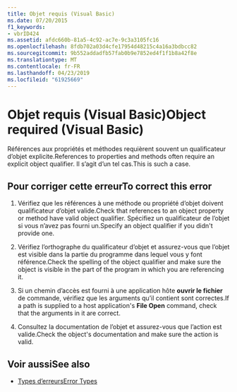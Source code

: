 ```yaml
---
title: Objet requis (Visual Basic)
ms.date: 07/20/2015
f1_keywords:
- vbrID424
ms.assetid: afdc660b-81a5-4c92-ac7e-9c3a3105fc16
ms.openlocfilehash: 8fdb702a03d4cfe17954d48215c4a16a3bdbcc82
ms.sourcegitcommit: 9b552addadfb57fab0b9e7852ed4f1f1b8a42f8e
ms.translationtype: MT
ms.contentlocale: fr-FR
ms.lasthandoff: 04/23/2019
ms.locfileid: "61925669"
---
```

# <a name="object-required-visual-basic"></a><span data-ttu-id="b470c-102">Objet requis (Visual Basic)</span><span class="sxs-lookup"><span data-stu-id="b470c-102">Object required (Visual Basic)</span></span>
<span data-ttu-id="b470c-103">Références aux propriétés et méthodes requièrent souvent un qualificateur d’objet explicite.</span><span class="sxs-lookup"><span data-stu-id="b470c-103">References to properties and methods often require an explicit object qualifier.</span></span> <span data-ttu-id="b470c-104">Il s’agit d’un tel cas.</span><span class="sxs-lookup"><span data-stu-id="b470c-104">This is such a case.</span></span>  
  
## <a name="to-correct-this-error"></a><span data-ttu-id="b470c-105">Pour corriger cette erreur</span><span class="sxs-lookup"><span data-stu-id="b470c-105">To correct this error</span></span>  
  
1. <span data-ttu-id="b470c-106">Vérifiez que les références à une méthode ou propriété d’objet doivent qualificateur d’objet valide.</span><span class="sxs-lookup"><span data-stu-id="b470c-106">Check that references to an object property or method have valid object qualifier.</span></span> <span data-ttu-id="b470c-107">Spécifiez un qualificateur de l’objet si vous n’avez pas fourni un.</span><span class="sxs-lookup"><span data-stu-id="b470c-107">Specify an object qualifier if you didn't provide one.</span></span>  
  
2. <span data-ttu-id="b470c-108">Vérifiez l’orthographe du qualificateur d’objet et assurez-vous que l’objet est visible dans la partie du programme dans lequel vous y font référence.</span><span class="sxs-lookup"><span data-stu-id="b470c-108">Check the spelling of the object qualifier and make sure the object is visible in the part of the program in which you are referencing it.</span></span>  
  
3. <span data-ttu-id="b470c-109">Si un chemin d’accès est fourni à une application hôte **ouvrir le fichier** de commande, vérifiez que les arguments qu’il contient sont correctes.</span><span class="sxs-lookup"><span data-stu-id="b470c-109">If a path is supplied to a host application's **File Open** command, check that the arguments in it are correct.</span></span>  
  
4. <span data-ttu-id="b470c-110">Consultez la documentation de l’objet et assurez-vous que l’action est valide.</span><span class="sxs-lookup"><span data-stu-id="b470c-110">Check the object's documentation and make sure the action is valid.</span></span>  
  
## <a name="see-also"></a><span data-ttu-id="b470c-111">Voir aussi</span><span class="sxs-lookup"><span data-stu-id="b470c-111">See also</span></span>

- [<span data-ttu-id="b470c-112">Types d’erreurs</span><span class="sxs-lookup"><span data-stu-id="b470c-112">Error Types</span></span>](../../../visual-basic/programming-guide/language-features/error-types.md)
